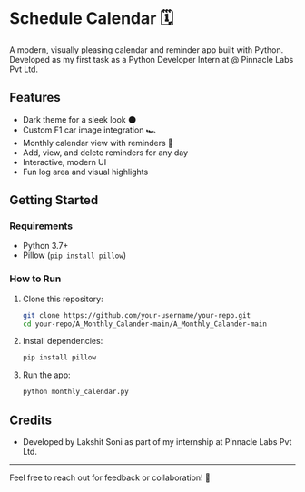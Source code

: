 # Schedule Calendar 🗓️

A modern, visually pleasing calendar and reminder app built with Python. Developed as my first task as a Python Developer Intern at @ Pinnacle Labs Pvt Ltd.

## Features
- Dark theme for a sleek look 🌑
- Custom F1 car image integration 🏎️
- Monthly calendar view with reminders 📝
- Add, view, and delete reminders for any day
- Interactive, modern UI
- Fun log area and visual highlights



## Getting Started

### Requirements
- Python 3.7+
- Pillow (`pip install pillow`)

### How to Run
1. Clone this repository:
   ```bash
   git clone https://github.com/your-username/your-repo.git
   cd your-repo/A_Monthly_Calander-main/A_Monthly_Calander-main
   ```
2. Install dependencies:
   ```bash
   pip install pillow
   ```
3. Run the app:
   ```bash
   python monthly_calendar.py
   ```

## Credits
- Developed by Lakshit Soni as part of my internship at Pinnacle Labs Pvt Ltd.

---
Feel free to reach out for feedback or collaboration! 🚀 
